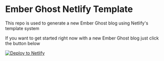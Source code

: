 # Ember Ghost Netlify Template  

This repo is used to generate a new Ember Ghost blog using Netlify's template system

If you want to get started right now with a new Ember Ghost blog just click the button below

[![Deploy to Netlify](https://www.netlify.com/img/deploy/button.svg)](https://app.netlify.com/start/deploy?repository=https://github.com/stonecircle/ember-ghost-netlify-casper-template)
